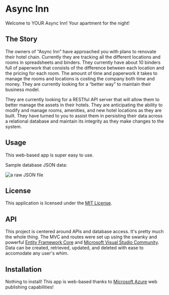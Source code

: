 # Async Inn
Welcome to YOUR Async Inn! Your apartment for the night!

## The Story
The owners of “Async Inn” have approached you with plans to renovate their hotel chain. Currently they are tracking all the different locations and rooms in spreadsheets and binders. They currently have about 10 binders full of paperwork that consists of the difference between each location and the pricing for each room. The amount of time and paperwork it takes to manage the rooms and locations is costing the company both time and money. They are currently looking for a “better way” to maintain their business model.

They are currently looking for a RESTful API server that will allow them to better manage the assets in their hotels. They are anticipating the ability to modify and manage rooms, amenities, and new hotel locations as they are built. They have turned to you to assist them in persisting their data across a relational database and maintain its integrity as they make changes to the system.

## Usage
This web-based app is super easy to use.

Sample database JSON data: 

![a raw JSON file](https://github.com/mcbarnhart/async-inn/blob/master/AsyncInn/AsyncInn/assets/chrome_gaq8ptqWo7.png)

## License
This application is licensed under the [MIT License](https://github.com/mcbarnhart/async-inn/blob/master/LICENSE).

## API
This project is centered around APIs and database access. It's pretty much the whole thing. The MVC and routes were set up using the swanky and powerful [Entity Framework Core](https://docs.microsoft.com/en-us/ef/core/) and [Microsoft Visual Studio Community](https://visualstudio.microsoft.com/vs/). Data can be created, retrieved, updated, and deleted with ease to accomodate any user's whim.

## Installation
Nothing to install! This app is web-based thanks to [Microsoft Azure](https://azure.microsoft.com/en-us/) web publishing capabilities!
